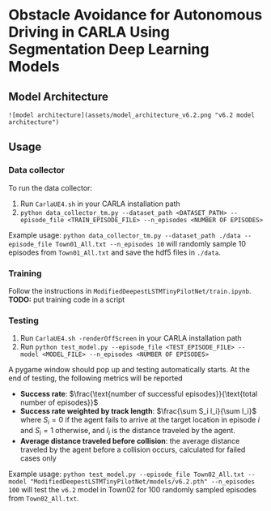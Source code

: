 # Obstacle Avoidance for Autonomous Driving in CARLA Using Segmentation Deep Learning Models

## Model Architecture
```
![model architecture](assets/model_architecture_v6.2.png "v6.2 model architecture")
```
## Usage
### Data collector
To run the data collector: 
1. Run `CarlaUE4.sh` in your CARLA installation path
2. `python data_collector_tm.py --dataset_path <DATASET_PATH> --episode_file <TRAIN_EPISODE_FILE> --n_episodes <NUMBER OF EPISODES>`

Example usage:
`python data_collector_tm.py --dataset_path ./data --episode_file Town01_All.txt --n_episodes 10`
will randomly sample 10 episodes from `Town01_All.txt` and save the hdf5 files in `./data`.

### Training
Follow the instructions in `ModifiedDeepestLSTMTinyPilotNet/train.ipynb`.
**TODO:** put training code in a script

### Testing

 1. Run `CarlaUE4.sh -renderOffScreen` in your CARLA installation path
2. Run `python test_model.py --episode_file <TEST_EPISODE_FILE> --model <MODEL_FILE> --n_episodes <NUMBER OF EPISODES>`

 
 A pygame window should pop up and testing automatically starts. At the end of testing, the following metrics will be reported
 - **Success rate**: $\frac{\text{number of successful episodes}}{\text{total number of episodes}}$
 - **Success rate weighted by track length**: $\frac{\sum S_i l_i}{\sum l_i}$ where $S_i = 0$ if the agent fails to arrive at the target location in episode $i$ and $S_i = 1$ otherwise, and $l_i$ is the distance traveled by the agent.
 - **Average distance traveled before collision**: the average distance traveled by the agent before a collision occurs, calculated for failed cases only

Example usage:
`python test_model.py --episode_file Town02_All.txt --model "ModifiedDeepestLSTMTinyPilotNet/models/v6.2.pth" --n_episodes 100` will test the `v6.2` model in Town02 for 100 randomly sampled episodes from `Town02_All.txt`.
